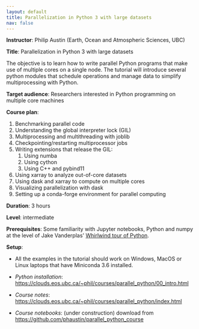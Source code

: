 ```yaml
---
layout: default
title: Parallelization in Python 3 with large datasets
nav: false
---
```


**Instructor**: Philip Austin (Earth, Ocean and Atmospheric Sciences, UBC)

**Title**: Parallelization in Python 3 with large datasets

The objective is to learn how to write parallel Python programs that make use of multiple cores on a
single node. The tutorial will introduce several python modules that schedule operations and manage data
to simplify multiprocessing with Python.

**Target audience**: Researchers interested in Python programming on multiple core machines

**Course plan**:

1. Benchmarking parallel code
1. Understanding the global interpreter lock (GIL)
1. Multiprocessing and multithreading with joblib
1. Checkpointing/restarting multiprocessor jobs
1. Writing extensions that release the GIL:
   1.  Using numba
   1.  Using cython
   1.  Using C++ and pybind11
1. Using xarray to analyze out-of-core datasets
1. Using dask and xarray to compute on multiple cores
1. Visualizing parallelization with dask
1. Setting up a conda-forge environment for parallel computing

**Duration**: 3 hours

**Level**: intermediate

**Prerequisites**: Some familiarity with Jupyter notebooks, Python and numpy at the level of Jake
Vanderplas' [Whirlwind tour of Python](https://github.com/jakevdp/WhirlwindTourOfPython).


**Setup**:

- All the examples in the tutorial should work on Windows, MacOS or Linux laptops that have Miniconda 3.6 installed.

- *Python installation*: https://clouds.eos.ubc.ca/~phil/courses/parallel_python/00_intro.html

- *Course notes*: https://clouds.eos.ubc.ca/~phil/courses/parallel_python/index.html

- *Course notebooks*:  (under construction) download from https://github.com/phaustin/parallel_python_course

